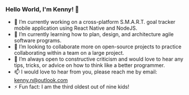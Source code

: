 ### Hello World, I'm Kenny! 👋

- 🔭 I’m currently working on a cross-platform S.M.A.R.T. goal tracker mobile application using React Native and NodeJS.
- 🌱 I’m currently learning how to plan, design, and architecture agile software programs.
- 👯 I’m looking to collaborate more on open-source projects to practice collaborating within a team on a large project.
- 🤔 I’m always open to constructive criticism and would love to hear any tips, tricks, or advice on how to think like a better programmer.
- 📫 I would love to hear from you, please reach me by email: kenny.n@outlook.com
- ⚡ Fun fact: I am the third oldest out of nine kids!
